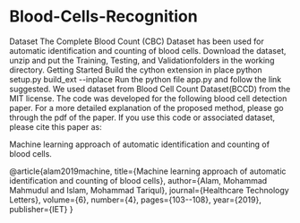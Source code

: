 ﻿# Blood-Cells-Recognition
Dataset
The Complete Blood Count (CBC) Dataset  has been used for automatic identification and counting of blood cells. Download the dataset, unzip and put the Training, Testing, and Validationfolders in the working directory.
Getting Started
Build the cython extension in place python setup.py build_ext --inplace
Run the python file app.py and follow the link suggested.
We used dataset from Blood Cell Count Dataset(BCCD) from the MIT license.
The code was developed for the following blood cell detection paper. For a more detailed explanation of the proposed method, please go through the pdf of the paper. If you use this code or associated dataset, please cite this paper as:

Machine learning approach of automatic identification and counting of blood cells.

@article{alam2019machine,
  title={Machine learning approach of automatic identification and counting of blood cells},
  author={Alam, Mohammad Mahmudul and Islam, Mohammad Tariqul},
  journal={Healthcare Technology Letters},
  volume={6},
  number={4},
  pages={103--108},
  year={2019},
  publisher={IET}
}
